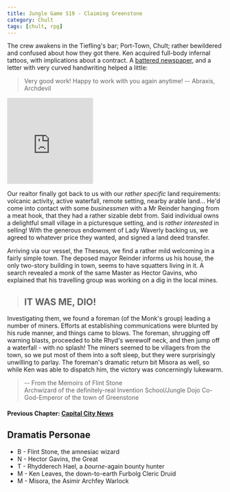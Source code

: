 ```yaml
---
title: Jungle Game S19 - Claiming Greenstone
category: Chult
tags: [chult, rpg]
---
```


The crew awakens in the Tiefling's bar; Port-Town, Chult; rather bewildered
and confused about how they got there. Ken acquired full-body infernal tattoos,
with implications about a contract.
A [battered newspaper](/Capital-City-News/), and a letter with very curved
handwriting helped a little:

> Very good work! Happy to work with you again anytime!
> -- Abraxis, Archdevil

<iframe width="200" height="200" src="https://www.youtube.com/embed/MTLtFDkyryI?loop=1&playlist=MTLtFDkyryI" frameborder="0" allow="accelerometer; autoplay; encrypted-media;" allowfullscreen></iframe>

Our realtor finally got back to us with our _rather specific_ land requirements:
volcanic activity, active waterfall, remote setting, nearby arable land...
He'd come into contact with some _businessmen_ with a Mr Reinder hanging from a
meat hook, that they had a rather sizable debt from. Said individual owns a
delightful small village in a picturesque setting, and is _rather interested_
in selling! With the generous endowment of Lady Waverly backing us, we agreed to
whatever price they wanted, and signed a land deed transfer.

Arriving via our vessel, the Theseus, we find a rather mild welcoming in a
fairly simple town. The deposed mayor Reinder informs us his house, the only
two-story building in town, seems to have squatters living in it. A search
revealed a monk of the same Master as Hector Gavins, who explained that his
travelling group was working on a dig in the local mines.

> ## IT WAS ME, DIO!

Investigating them, we found a foreman (of the Monk's group) leading a number
of miners. Efforts at establishing communications were blunted by his rude
manner, and things came to blows. The foreman, shrugging off warning blasts,
proceeded to bite Rhyd's werewolf neck, and then jump off a waterfall - with no
splash! The miners seemed to be villagers from the town, so we put
most of them into a soft sleep, but they were surprisingly unwilling to parlay.
The foreman's dramatic return bit Misora as well, so while Ken was able to
dispatch him, the victory was concerningly lukewarm.


> -- From the Memoirs of Flint Stone  
> Archwizard of the definitely-real Invention School/Jungle Dojo
> Co-God-Emperor of the town of Greenstone

#### Previous Chapter: [Capital City News](/Capital-City-News/)

## Dramatis Personae

* B - Flint Stone, the amnesiac wizard
* N - Hector Gavins, the Great
* T - Rhydderech Hael, a _bourne_-again bounty hunter
* M - Ken Leaves, the down-to-earth Furbolg Cleric Druid
* M - Misora, the Asimir Archfey Warlock
